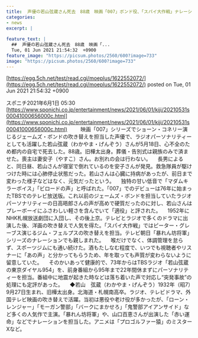 ```yaml
---
title:  声優の若山弦蔵さん死去　88歳　映画「007」ボンド役、「スパイ大作戦」ナレーション  
categories:
- news
excerpt: |
  
feature_text: |
  ##  声優の若山弦蔵さん死去　88歳　映画「...
  Tue, 01 Jun 2021 21:54:32  +0900
feature_image: "https://picsum.photos/2560/600?image=733"
image: "https://picsum.photos/2560/600?image=733"
---
```


[https://egg.5ch.net/test/read.cgi/moeplus/1622552072/](https://egg.5ch.net/test/read.cgi/moeplus/1622552072/)
posted on Tue, 01 Jun 2021 21:54:32  +0900

<!--more-->

スポニチ2021年6月1日 05:30 [https://www.sponichi.co.jp/entertainment/news/2021/06/01/kiji/20210531s00041000656000c.html](https://www.sponichi.co.jp/entertainment/news/2021/06/01/kiji/20210531s00041000656000c.html) 　 　映画「007」シリーズでショーン・コネリー演じるジェームズ・ボンドの吹き替えを担当した声優で、ラジオパーソナリティーとしても活躍した若山弦蔵（わかやま・げんぞう）さんが5月18日、心不全のため都内の自宅で死去した。88歳。旧樺太出身。葬儀・告別式は親族のみで済ませた。喪主は妻安子（やすこ）さん。お別れの会は行わない。 　長男によると、同日昼、若山さんが寝室で倒れているのを安子さんが発見。救急隊員が駆けつけた時には心肺停止状態だった。若山さんは心臓に持病があったが、前日まで変わった様子などはなく、元気だったという。 　独特の甘い低音で「マダムキラーボイス」「ビロードの声」と呼ばれた。「007」でのデビューは76年に始まったTBSでのテレビ放送版。これ以前のジェームズ・ボンドを担当していたラジオパーソナリティーの日高晤郎さんの声が高めで硬質だったのに対し、若山さんはプレーボーイにふさわしい軽さを含んでいて「適役」と評された。 　1952年にNHK札幌放送劇団に入団し、その後上京。テレビとラジオで多くのドラマに出演した後、洋画の吹き替えで人気を得た。「スパイ大作戦」ではピーター・グレーブス演じるジム・フェルプスの吹き替えを担当。テレビ朝日「暴れん坊将軍」シリーズのナレーションでも親しまれた。 　喉だけでなく、体調管理を怠らず、スポーツジムにも通い続けた。酒もたしなむ程度で、いつでも視聴者やリスナーに「あの声」と分かってもらうため、年を取っても声質が変わらないように留意していた。 　そのかいあって健康的で、73年からはTBSラジオ「若山弦蔵の東京ダイヤル954」を、前身番組から95年まで22年間休まずにパーソナリティーを担当。番組中に地震が起きた時などは落ち着いた声で対応し“突発事故”の処理にも定評があった。 　◆若山　弦蔵（わかやま・げんぞう）1932年（昭7）9月27日生まれ、旧樺太出身。北海道・札幌南高卒。ラジオ、テレビドラマ、外国テレビ映画の吹き替えで活躍。当初は悪役や老け役が多かったが、「ローン・レンジャー」「モーガン警部」「バークにまかせろ」「鬼警部アイアンサイド」など多くの人気作で主演。「暴れん坊将軍」や、山口百恵さんが出演した「赤い運命」などでナレーションを担当した。アニメは「プロゴルファー猿」のミスターXなど。
